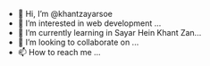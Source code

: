 - 👋 Hi, I’m @khantzayarsoe
- 👀 I’m interested in web development ...
- 🌱 I’m currently learning in Sayar Hein Khant Zan...
- 💞️ I’m looking to collaborate on ...
- 📫 How to reach me ...

<!---
khantzayarsoe/khantzayarsoe is a ✨ special ✨ repository because its `README.md` (this file) appears on your GitHub profile.
You can click the Preview link to take a look at your changes.
--->
